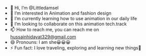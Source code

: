 - 👋 Hi, I’m @Littledamsel
- 👀 I’m interested in Animation and fashion design
- 🌱 I’m currently learning how to use animation in our daily life
- 💞️ I’m looking to collaborate on this animation tech.track
- 📫 How to reach me, you can reach me on hussainhidayat329@gmail.com
- 😄 Pronouns: I am she😀😀😀
- ⚡ Fun fact: I love traveling, exploring and learning new things🥰

<!---
Littledamsel/Littledamsel is a ✨ special ✨ repository because its `README.md` (this file) appears on your GitHub profile.
You can click the Preview link to take a look at your changes.
--->
